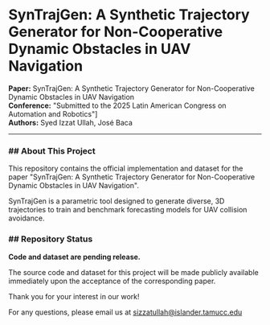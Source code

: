 # SynTrajGen: A Synthetic Trajectory Generator for Non-Cooperative Dynamic Obstacles in UAV Navigation

**Paper:** SynTrajGen: A Synthetic Trajectory Generator for Non-Cooperative Dynamic Obstacles in UAV Navigation  
**Conference:** "Submitted to the 2025 Latin American Congress on Automation and Robotics"]  
**Authors:** Syed Izzat Ullah, José Baca

---

### ## About This Project

This repository contains the official implementation and dataset for the paper "SynTrajGen: A Synthetic Trajectory Generator for Non-Cooperative Dynamic Obstacles in UAV Navigation".

SynTrajGen is a parametric tool designed to generate diverse, 3D trajectories to train and benchmark forecasting models for UAV collision avoidance.

### ## Repository Status

**Code and dataset are pending release.**

The source code and dataset for this project will be made publicly available immediately upon the acceptance of the corresponding paper.

Thank you for your interest in our work!

For any questions, please email us at sizzatullah@islander.tamucc.edu 

